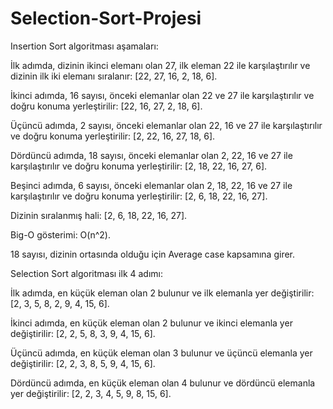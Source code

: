 # Selection-Sort-Projesi

Insertion Sort algoritması aşamaları:

İlk adımda, dizinin ikinci elemanı olan 27, ilk eleman 22 ile karşılaştırılır ve dizinin ilk iki elemanı sıralanır: [22, 27, 16, 2, 18, 6].

İkinci adımda, 16 sayısı, önceki elemanlar olan 22 ve 27 ile karşılaştırılır ve doğru konuma yerleştirilir: [22, 16, 27, 2, 18, 6].

Üçüncü adımda, 2 sayısı, önceki elemanlar olan 22, 16 ve 27 ile karşılaştırılır ve doğru konuma yerleştirilir: [2, 22, 16, 27, 18, 6].

Dördüncü adımda, 18 sayısı, önceki elemanlar olan 2, 22, 16 ve 27 ile karşılaştırılır ve doğru konuma yerleştirilir: [2, 18, 22, 16, 27, 6].

Beşinci adımda, 6 sayısı, önceki elemanlar olan 2, 18, 22, 16 ve 27 ile karşılaştırılır ve doğru konuma yerleştirilir: [2, 6, 18, 22, 16, 27].

Dizinin sıralanmış hali: [2, 6, 18, 22, 16, 27].

Big-O gösterimi: O(n^2).

18 sayısı, dizinin ortasında olduğu için Average case kapsamına girer.

Selection Sort algoritması ilk 4 adımı:

İlk adımda, en küçük eleman olan 2 bulunur ve ilk elemanla yer değiştirilir: [2, 3, 5, 8, 2, 9, 4, 15, 6].

İkinci adımda, en küçük eleman olan 2 bulunur ve ikinci elemanla yer değiştirilir: [2, 2, 5, 8, 3, 9, 4, 15, 6].

Üçüncü adımda, en küçük eleman olan 3 bulunur ve üçüncü elemanla yer değiştirilir: [2, 2, 3, 8, 5, 9, 4, 15, 6].

Dördüncü adımda, en küçük eleman olan 4 bulunur ve dördüncü elemanla yer değiştirilir: [2, 2, 3, 4, 5, 9, 8, 15, 6].
